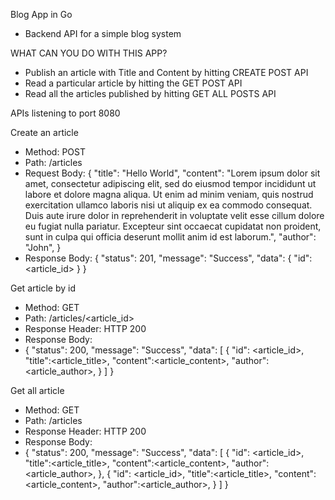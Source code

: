 Blog App in Go 
 - Backend API for a simple blog system

WHAT CAN YOU DO WITH THIS APP?
 - Publish an article with Title and Content by hitting CREATE POST API
 - Read a particular article by hitting the GET POST API
 - Read all the articles published by hitting GET ALL POSTS API

 APIs listening to port 8080


Create an article
 - Method: POST
 - Path: /articles
 - Request Body:
 {
    "title": "Hello World",
    "content": "Lorem ipsum dolor sit amet, consectetur adipiscing elit, sed do eiusmod tempor incididunt ut labore et dolore magna aliqua. Ut enim ad minim veniam, quis nostrud exercitation ullamco laboris nisi ut aliquip ex ea commodo consequat. Duis aute irure dolor in reprehenderit in voluptate velit esse cillum dolore eu fugiat nulla pariatur. Excepteur sint occaecat cupidatat non proident, sunt in culpa qui officia deserunt mollit anim id est laborum.",
    "author": "John",
}
 - Response Body:
{
    "status": 201,
    "message": "Success",
    "data": {
      "id": <article_id>
    }
}

Get article by id
 - Method: GET
 - Path: /articles/<article_id>
 - Response Header: HTTP 200
 - Response Body:
 - {
    "status": 200,
    "message": "Success",
    "data": [
      {
        "id": <article_id>,
        "title":<article_title>,
        "content":<article_content>,
        "author":<article_author>,
      }
    ]
}

Get all article
 - Method: GET
 - Path: /articles
 - Response Header: HTTP 200
 - Response Body:
 - {
    "status": 200,
    "message": "Success",
    "data": [
      {
        "id": <article_id>,
        "title":<article_title>,
        "content":<article_content>,
        "author":<article_author>,
      },
      {
        "id": <article_id>,
        "title":<article_title>,
        "content":<article_content>,
        "author":<article_author>,
      }
    ]
}


